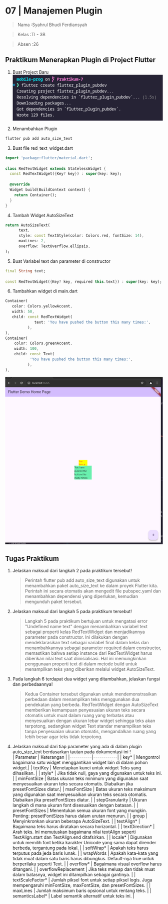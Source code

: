 # 07 | Manajemen Plugin

> Nama :Syahrul Bhudi Ferdiansyah

> Kelas :TI - 3B

> Absen :26

## Praktikum Menerapkan Plugin di Project Flutter

1. Buat Project Baru
   ![alt text](assets/image.png)

2. Menambahkan Plugin

```bash
flutter pub add auto_size_text
```

3. Buat file red_text_widget.dart

```dart
import 'package:flutter/material.dart';

class RedTextWidget extends StatelessWidget {
  const RedTextWidget({Key? key}) : super(key: key);

  @override
  Widget build(BuildContext context) {
    return Container();
  }
}
```

4. Tambah Widget AutoSizeText

```dart
return AutoSizeText(
      text,
      style: const TextStyle(color: Colors.red, fontSize: 14),
      maxLines: 2,
      overflow: TextOverflow.ellipsis,
);
```

5. Buat Variabel text dan parameter di constructor

```dart
final String text;

const RedTextWidget({Key? key, required this.text}) : super(key: key);
```

6. Tambahkan widget di main.dart

```dart
Container(
   color: Colors.yellowAccent,
   width: 50,
   child: const RedTextWidget(
             text: 'You have pushed the button this many times:',
          ),
),
Container(
    color: Colors.greenAccent,
    width: 100,
    child: const Text(
           'You have pushed the button this many times:',
          ),
),
```

![alt text](assets/22.png)

## Tugas Praktikum

1. Jelaskan maksud dari langkah 2 pada praktikum tersebut!
   > Perintah flutter pub add auto_size_text digunakan untuk menambahkan paket auto_size_text ke dalam proyek Flutter kita. Perintah ini secara otomatis akan mengedit file pubspec.yaml dan menambahkan dependensi yang diperlukan, kemudian mengunduh paket tersebut.
2. Jelaskan maksud dari langkah 5 pada praktikum tersebut!
   > Langkah 5 pada praktikum bertujuan untuk mengatasi error "Undefined name text" dengan menambahkan variabel text sebagai properti kelas RedTextWidget dan menjadikannya parameter pada constructor. Ini dilakukan dengan mendeklarasikan text sebagai variabel final dalam kelas dan menambahkannya sebagai parameter required dalam constructor, memastikan bahwa setiap instance dari RedTextWidget harus diberikan nilai text saat diinisialisasi. Hal ini memungkinkan penggunaan properti text di dalam metode build untuk menampilkan teks yang diberikan melalui widget AutoSizeText.
3. Pada langkah 6 terdapat dua widget yang ditambahkan, jelaskan fungsi dan perbedaannya!
   > Kedua Container tersebut digunakan untuk mendemonstrasikan perbedaan dalam menampilkan teks menggunakan dua pendekatan yang berbeda. RedTextWidget dengan AutoSizeText memberikan kemampuan penyesuaian ukuran teks secara otomatis untuk muat dalam ruang yang terbatas atau menyesuaikan dengan ukuran lebar widget sehingga teks akan terpotong, sedangkan widget Text standar menampilkan teks tanpa penyesuaian ukuran otomatis, mengandalkan ruang yang lebih besar agar teks tidak terpotong.
4. Jelaskan maksud dari tiap parameter yang ada di dalam plugin auto_size_text berdasarkan tautan pada dokumentasi ini ! <br>
   | Parameter | Keterangan |
   |-----------|------------|
   | key* | Mengontrol bagaimana satu widget menggantikan widget lain di dalam pohon widget.|
   | textKey | Menetapkan kunci untuk widget Teks yang dihasilkan. |
   | style* | Jika tidak null, gaya yang digunakan untuk teks ini. |
   | minFontSize | Batas ukuran teks minimum yang digunakan saat menyesuaikan ukuran teks secara otomatis. Diabaikan jika presetFontSizes diatur.|
   | maxFontSize | Batas ukuran teks maksimum yang digunakan saat menyesuaikan ukuran teks secara otomatis. Diabaikan jika presetFontSizes diatur. |
   | stepGranularity | Ukuran langkah di mana ukuran font disesuaikan dengan batasan. |
   | presetFontSizes | Menentukan semua ukuran font yang mungkin. Penting: presetFontSizes harus dalam urutan menurun. |
   | group | Menyinkronkan ukuran beberapa AutoSizeText. |
   | textAlign* | Bagaimana teks harus diratakan secara horizontal. |
   | textDirection* | Arah teks. Ini memutuskan bagaimana nilai textAlign seperti TextAlign.start dan TextAlign.end ditafsirkan. |
   | locale* | Digunakan untuk memilih font ketika karakter Unicode yang sama dapat dirender berbeda, tergantung pada lokal. |
   | softWrap* | Apakah teks harus terputus pada jeda baris lunak. |
   | wrapWords | Apakah kata-kata yang tidak muat dalam satu baris harus dibungkus. Default-nya true untuk berperilaku seperti Text. |
   | overflow* | Bagaimana visual overflow harus ditangani. |
   | overflowReplacement | Jika teks meluap dan tidak muat dalam batasnya, widget ini ditampilkan sebagai gantinya. |
   | textScaleFactor* | Jumlah piksel font untuk setiap piksel logis. Juga mempengaruhi minFontSize, maxFontSize, dan presetFontSizes. |
   | maxLines | Jumlah maksimum baris opsional untuk rentang teks. |
   | semanticsLabel\* | Label semantik alternatif untuk teks ini. |
